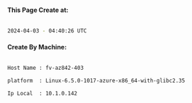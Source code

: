 
   
#### This Page Create at:

```bash

2024-04-03 - 04:40:26 UTC

```

#### Create By Machine:

```bash

Host Name : fv-az842-403

platform  : Linux-6.5.0-1017-azure-x86_64-with-glibc2.35

Ip Local  : 10.1.0.142

```

